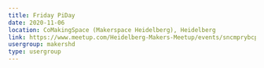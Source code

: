 ```yaml
---
title: Friday PiDay
date: 2020-11-06
location: CoMakingSpace (Makerspace Heidelberg), Heidelberg
link: https://www.meetup.com/Heidelberg-Makers-Meetup/events/sncmprybcpbjb/
usergroup: makershd
type: usergroup
---
```

